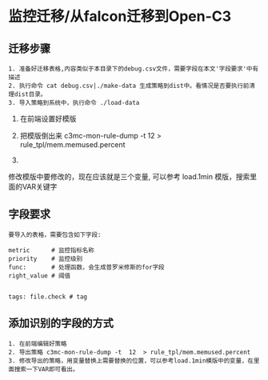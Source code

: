 # 监控迁移/从falcon迁移到Open-C3

## 迁移步骤

```
1. 准备好迁移表格,内容类似于本目录下的debug.csv文件，需要字段在本文'字段要求'中有描述
2. 执行命令 cat debug.csv|./make-data 生成策略到dist中。看情况是否要执行前清理dist目录。
3. 导入策略到系统中，执行命令 ./load-data

```

1. 在前端设置好模版

2. 把模版倒出来
c3mc-mon-rule-dump -t  12  > rule_tpl/mem.memused.percent

3.
修改模版中要修改的，现在应该就是三个变量, 可以参考 load.1min 模版，搜索里面的VAR关键字


## 字段要求

```
要导入的表格，需要包含如下字段:

metric      # 监控指标名称
priority    # 监控级别
func:       # 处理函数，会生成普罗米修斯的for字段
right_value # 阈值


tags: file.check # tag
```

## 添加识别的字段的方式

```
1. 在前端编辑好策略
2. 导出策略 c3mc-mon-rule-dump -t  12  > rule_tpl/mem.memused.percent
3. 修改导出的策略，用变量替换上需要替换的位置，可以参考load.1min模版中的变量，在里面搜索一下VAR即可看出。

```

